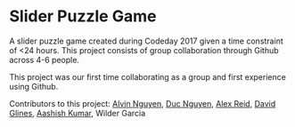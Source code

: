 # Slider Puzzle Game
A slider puzzle game created during Codeday 2017 given a time constraint of <24 hours. This project consists of group collaboration through Github across 4-6 people.

This project was our first time collaborating as a group and first experience using Github.

Contributors to this project:
[Alvin Nguyen](https://github.com/alveeno),
[Duc Nguyen](https://github.com/davidnguyen2302),
[Alex Reid](https://github.com/cshourglass),
[David Glines](https://github.com/dglines86),
[Aashish Kumar](https://github.com/vats96ashu),
Wilder Garcia
